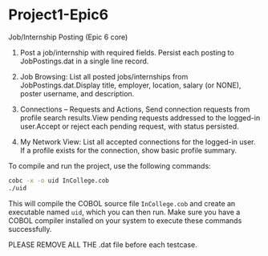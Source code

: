 # Project1-Epic6

Job/Internship Posting (Epic 6 core)

1. Post a job/internship with required fields. Persist each posting to JobPostings.dat in a single line record.

2. Job Browsing: List all posted jobs/internships from JobPostings.dat.Display title, employer, location, salary (or NONE), poster username, and description.

3. Connections – Requests and Actions, Send connection requests from profile search results.View pending requests addressed to the logged-in user.Accept or reject each pending request, with status persisted.

4. My Network View: List all accepted connections for the logged-in user. If a profile exists for the connection, show basic profile summary.

To compile and run the project, use the following commands:

```bash
cobc -x -o uid InCollege.cob     
./uid
```
This will compile the COBOL source file `InCollege.cob` and create an executable named `uid`, which you can then run.
Make sure you have a COBOL compiler installed on your system to execute these commands successfully.

PLEASE REMOVE ALL THE .dat file before each testcase.
